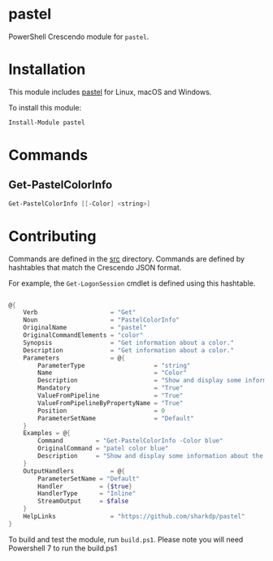 # pastel

PowerShell Crescendo module for `pastel`.

# Installation 

This module includes [pastel](https://github.com/sharkdp/pastel) for Linux, macOS and Windows.

To install this module: 

```powershell
Install-Module pastel
```

# Commands

## Get-PastelColorInfo

```powershell
Get-PastelColorInfo [[-Color] <string>]
```

# Contributing

Commands are defined in the [src](./src) directory. Commands are defined by hashtables that match the Crescendo JSON format. 

For example, the `Get-LogonSession` cmdlet is defined using this hashtable. 

```powershell

@{
    Verb                    = "Get"
    Noun                    = "PastelColorInfo"
    OriginalName            = "pastel"
    OriginalCommandElements = "color"
    Synopsis                = "Get information about a color."
    Description             = "Get information about a color."
    Parameters              = @{
        ParameterType                   = "string"
        Name                            = "Color"
        Description                     = "Show and display some information about the given color(s)."
        Mandatory                       = "True"
        ValueFromPipeline               = "True"
        ValueFromPipelineByPropertyName = "True"
        Position                        = 0
        ParameterSetName                = "Default"
    }
    Examples = @{
        Command         = "Get-PastelColorInfo -Color blue"
        OriginalCommand = "patel color blue"
        Description     = "Show and display some information about the given color(s)"
    }
    OutputHandlers          = @{
        ParameterSetName = "Default"
        Handler          = {$true}
        HandlerType      = "Inline"
        StreamOutput     = $false
    }
    HelpLinks               = "https://github.com/sharkdp/pastel"
}
```

To build and test the module, run `build.ps1`. Please note you will need Powershell 7 to run the build.ps1